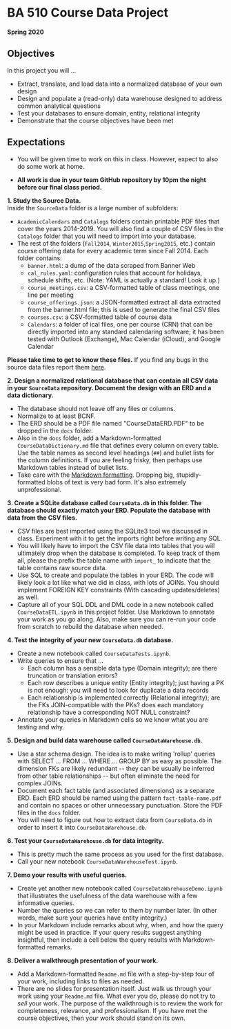 # BA 510 Course Data Project
__Spring 2020__

## Objectives
In this project you will ...
- Extract, translate, and load data into a normalized database of your own design
- Design and populate a (read-only) data warehouse designed to address common analytical questions
- Test your databases to ensure domain, entity, relational integrity
- Demonstrate that the course objectives have been met  

## Expectations
- You will be given time to work on this in class. However, expect to also do some work at home.

- __All work is due in your team GitHub repository by 10pm the night before our final class period.__


__1. Study the Source Data.__  
Inside the `SourceData` folder is a large number of subfolders:

- `AcademicCalendars` and `Catalogs` folders contain printable PDF files that cover the years 2014-2019. You will also find a couple of CSV files in the `Catalogs` folder that you will need to import into your database.
- The rest of the folders (`Fall2014`, `Winter2015`,`Spring2015`, etc.) contain course offering data for every academic term since Fall 2014. Each folder contains:    
    - `banner.html`: a dump of the data scraped from Banner Web
    - `cal_rules.yaml`: configuration rules that account for holidays, schedule shifts, etc. (Note: YAML is actually a standard! Look it up.)
    - `course_meetings.csv`: a CSV-formatted table of class meetings, one line per meeting
    - `course_offerings.json`: a JSON-formatted extract all data extracted from the banner.html file; this is used to generate the final CSV files
    - `courses.csv`: a CSV-formatted table of course data
    - `Calendars`: a folder of ical files, one per course (CRN) that can be directly imported into any standard calendaring software; it has been tested with Outlook (Exchange), Mac Calendar (iCloud), and Google Calendar

__Please take time to get to know these files.__ If you find any bugs in the source data files report them [here](https://github.com/christopherhuntley/ba510-course-data-project/issues).

__2. Design a normalized relational database that can contain all CSV data in your `SourceData` repository. Document the design with an ERD and a data dictionary.__

- The database should not leave off any files or columns.
- Normalize to at least BCNF.
- The ERD should be a PDF file named "CourseDataERD.PDF" to be dropped in the `docs` folder.
- Also in the `docs` folder, add a Markdown-formatted `CourseDataDictionary.md` file that defines every column on every table. Use the table names as second level headings (`##`) and bullet lists for the column definitions. If you are feeling frisky, then perhaps use Markdown tables instead of bullet lists.  
- Take care with the [Markdown formatting](https://github.github.com/gfm/). Dropping big, stupidly-formatted blobs of text is very bad form. It's also extremely unprofessional.

__3. Create a SQLite database called `CourseData.db` in this folder. The database should exactly match your ERD. Populate the database with data from the CSV files.__

- CSV files are best imported using the SQLite3 tool we discussed in class. Experiment with it to get the imports right before writing any SQL.
- You will likely have to import the CSV file data into tables that you will ultimately drop when the database is completed. To keep track of them all, please the prefix the table name with `import_` to indicate that the table contains raw source data.
- Use SQL to create and populate the tables in your ERD. The code will likely look a lot like what we did in class, with lots of JOINs. You should implement FOREIGN KEY constraints (With cascading updates/deletes) as well.
- Capture all of your SQL DDL and DML code in a new notebook called `CourseDataETL.ipynb` in this project folder. Use Markdown to annotate your work as you go along. Also, make sure you can re-run your code from scratch to rebuild the database when needed.

__4. Test the integrity of your new `CourseData.db` database.__

- Create a new notebook called `CourseDataTests.ipynb`.
- Write queries to ensure that  ...
    - Each column has a sensible data type (Domain integrity); are there truncation or translation errors?   
    - Each row describes a unique entity (Entity integrity); just having a PK is not enough: you will need to look for duplicate a data records
    - Each relationship is implemented correctly (Relational integrity); are the FKs JOIN-compatible with the PKs? does each mandatory relationship have a corresponding NOT NULL constraint?
- Annotate your queries in Markdown cells so we know what you are testing and why.

__5. Design and build data warehouse called `CourseDataWarehouse.db`.__

- Use a star schema design. The idea is to make writing 'rollup' queries with SELECT ... FROM ... WHERE ... GROUP BY as easy as possible. The dimension FKs are likely redundant -- they can be usually be inferred from other table relationships -- but often eliminate the need for complex JOINs.
- Document each fact table (and associated dimensions) as a separate ERD. Each ERD should be named using the pattern `fact-table-name.pdf` and contain no spaces or other unnecessary punctuation. Store the PDF files in the `docs` folder.
- You will need to figure out how to extract data from `CourseData.db` in order to insert it into `CourseDataWarehouse.db`.

__6. Test your `CourseDataWarehouse.db` for data integrity.__

- This is pretty much the same process as you used for the first database.
- Call your new notebook `CourseDataWarehouseTest.ipynb`.

__7. Demo your results with useful queries.__

- Create yet another new notebook called `CourseDataWarehouseDemo.ipynb` that illustrates the usefulness of the data warehouse with a few informative queries.
- Number the queries so we can refer to them by number later. (In other words, make sure your queries have entity integrity.)
- In your Markdown include remarks about why, when, and how the query might be used in practice. If your query results suggest anything insightful, then include a cell below the query results with Markdown-formatted remarks.

__8. Deliver a walkthrough presentation of your work.__

- Add a Markdown-formatted `Readme.md` file with a step-by-step tour of your work, including links to files as needed.
- There are no slides for presentation itself. Just walk us through your work using your `Readme.md` file. What ever you do, please do not try to _sell_ your work. The purpose of the walkthrough is to review the work for completeness, relevance, and professionalism. If you have met the course objectives, then your work should stand on its own.
